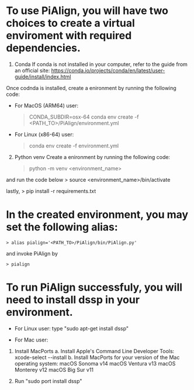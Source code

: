 # To use PiAlign, you will have two choices to create a virtual enviroment with required dependencies. 

1. Conda
If conda is not installed in your computer, refer to the guide from an official site:
https://conda.io/projects/conda/en/latest/user-guide/install/index.html


Once codnda is installed, create a enironment by running the following code:
* For MacOS (ARM64) user:
	> CONDA_SUBDIR=osx-64 conda env create -f <PATH_TO>/PiAlign/environment.yml


* For Linux (x86-64) user:
	> conda env create -f environment.yml



2. Python venv
Create a enironment by running the following code:
	> python -m venv <environment_name>


and run the code below
	> source <environment_name>/bin/activate


lastly, 
	> pip install -r requirements.txt



# In the created environment, you may set the following alias:

	> alias pialign='<PATH_TO>/PiAlign/bin/PiAlign.py'

and invoke PiAlign by

  	> pialign



# To run PiAlign successfuly, you will need to install dssp in your environment. ###
* For Linux user: type "sudo apt-get install dssp"

* For Mac user:
1. Install MacPorts
    a. Install Apple's Command Line Developer Tools: xcode-select --install
    b. Install MacPorts for your version of the Mac operating system:
        macOS Sonoma v14
        macOS Ventura v13
        macOS Monterey v12
        macOS Big Sur v11

2. Run "sudo port install dssp"
